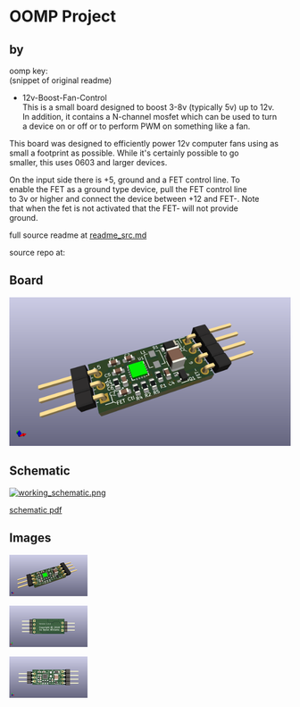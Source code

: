 # OOMP Project  
##   by   
  
oomp key:   
(snippet of original readme)  
  
- 12v-Boost-Fan-Control  
This is a small board designed to boost 3-8v (typically 5v) up to 12v.   
In addition, it contains a N-channel mosfet which can be used to turn  
a device on or off or to perform PWM on something like a fan.  
  
This board was designed to efficiently power 12v computer fans using as  
small a footprint as possible.  While it's certainly possible to go  
smaller, this uses 0603 and larger devices.  
  
On the input side there is +5, ground and a FET control line.  To  
enable the FET as a ground type device, pull the FET control line  
to 3v or higher and connect the device between +12 and FET-.  Note  
that when the fet is not activated that the FET- will not provide   
ground.  
  
  full source readme at [readme_src.md](readme_src.md)  
  
source repo at: []()  
## Board  
  
[![working_3d.png](working_3d_600.png)](working_3d.png)  
## Schematic  
  
[![working_schematic.png](working_schematic_600.png)](working_schematic.png)  
  
[schematic pdf](working_schematic.pdf)  
## Images  
  
[![working_3d.png](working_3d_140.png)](working_3d.png)  
  
[![working_3d_back.png](working_3d_back_140.png)](working_3d_back.png)  
  
[![working_3d_front.png](working_3d_front_140.png)](working_3d_front.png)  
